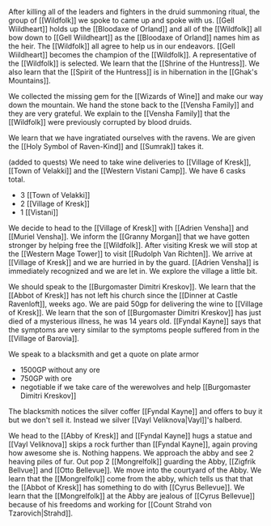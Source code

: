 After killing all of the leaders and fighters in the druid summoning ritual, the group of [[Wildfolk]] we spoke to came up and spoke with us. [[Gell Wiildheart]] holds up the [[Bloodaxe of Orland]] and all of the [[Wildfolk]] all bow down to [[Gell Wiildheart]] as the [[Bloodaxe of Orland]] names him as the heir. The [[Wildfolk]] all agree to help us in our endeavors. [[Gell Wiildheart]] becomes the champion of the [[Wildfolk]]. A representative of the [[Wildfolk]] is selected. We learn that the [[Shrine of the Huntress]]. We also learn that the [[Spirit of the Huntress]] is in hibernation in the [[Ghak's Mountains]].

We collected the missing gem for the [[Wizards of Wine]] and make our way down the mountain. We hand the stone back to the [[Vensha Family]] and they are very grateful. We explain to the [[Vensha Family]] that the [[Wildfolk]] were previously corrupted by blood druids.

We learn that we have ingratiated ourselves with the ravens. We are given the [[Holy Symbol of Raven-Kind]] and [[Sumrak]] takes it.

(added to quests)
We need to take wine deliveries to [[Village of Kresk]], [[Town of Velakki]] and the [[Western Vistani Camp]]. We have 6 casks total.
- 3 [[Town of Velakki]]
- 2 [[Village of Kresk]]
- 1 [[Vistani]]

We decide to head to the [[Village of Kresk]] with [[Adrien Vensha]] and [[Muriel Vensha]]. We inform the [[Granny Morgan]] that we have gotten stronger by helping free the [[Wildfolk]]. After visiting Kresk we will stop at the [[Western Mage Tower]] to visit [[Rudolph Van Richten]]. We arrive at [[Village of Kresk]] and we are hurried in by the guard. [[Adrien Vensha]] is immediately recognized and we are let in. We explore the village a little bit.

We should speak to the [[Burgomaster Dimitri Kreskov]]. We learn that the [[Abbot of Kresk]] has not left his church since the [[Dinner at Castle Ravenloft]], weeks ago.
We are paid 50gp for delivering the wine to [[Village of Kresk]]. We learn that the son of [[Burgomaster Dimitri Kreskov]] has just died of a mysterious illness, he was 14 years old. [[Fyndal Kayne]] says that the symptoms are very similar to the symptoms people suffered from in the [[Village of Barovia]].

We speak to a blacksmith and get a quote on plate armor
- 1500GP without any ore
- 750GP with ore
- negotiable if we take care of the werewolves and help [[Burgomaster Dimitri Kreskov]]

The blacksmith notices the silver coffer [[Fyndal Kayne]] and offers to buy it but we don't sell it. Instead we silver [[Vayl Veliknova|Vayl]]'s halberd.

We head to the [[Abby of Kresk]] and [[Fyndal Kayne]] hugs a statue and [[Vayl Veliknova]] skips a rock further than [[Fyndal Kayne]], again proving how awesome she is. Nothing happens. We approach the abby and see 2 heaving piles of fur. Out pop 2 [[Mongrelfolk]] guarding the Abby, [[Zigfrik Bellvue]] and [[Otto Bellevue]]. We move into the courtyard of the Abby. We learn that the [[Mongrelfolk]] come from the abby, which tells us that that the [[Abbot of Kresk]] has something to do with [[Cyrus Bellevue]]. We learn that the [[Mongrelfolk]] at the Abby are jealous of [[Cyrus Bellevue]] because of his freedoms and working for [[Count Strahd von Tzarovich|Strahd]].
